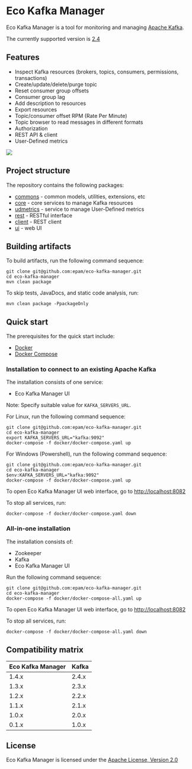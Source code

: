 # Eco Kafka Manager

Eco Kafka Manager is a tool for monitoring and managing [Apache Kafka](https://kafka.apache.org/).

The currently supported version is [2.4](https://kafka.apache.org/24/documentation.html)

## Features

* Inspect Kafka resources (brokers, topics, consumers, permissions, transactions)
* Create/update/delete/purge topic
* Reset consumer group offsets
* Consumer group lag
* Add description to resources
* Export resources
* Topic/consumer offset RPM (Rate Per Minute)
* Topic browser to read messages in different formats
* Authorization
* REST API & client
* User-Defined metrics

![](km.gif)

## Project structure

The repository contains the following packages:
* [commons](/commons) - common models, utilities, extensions, etc
* [core](/core) - core services to manage Kafka resources
* [udmetrics](/udmetrics) - service to manage User-Defined metrics
* [rest](/rest) - RESTful interface
* [client](/client) - REST client
* [ui](/ui) - web UI

## Building artifacts
To build artifacts, run the following command sequence:
```
git clone git@github.com:epam/eco-kafka-manager.git
cd eco-kafka-manager
mvn clean package
```
To skip tests, JavaDocs, and static code analysis, run:
```
mvn clean package -PpackageOnly
```

## Quick start

The prerequisites for the quick start include:
* [Docker](https://www.docker.com/get-started)
* [Docker Compose](https://docs.docker.com/compose/install/)

### Installation to connect to an existing Apache Kafka

The installation consists of one service:
* Eco Kafka Manager UI

Note: Specify suitable value for `KAFKA_SERVERS_URL`.

For Linux, run the following command sequence:
```
git clone git@github.com:epam/eco-kafka-manager.git
cd eco-kafka-manager
export KAFKA_SERVERS_URL="kafka:9092"
docker-compose -f docker/docker-compose.yaml up
```

For Windows (Powershell), run the following command sequence:
```
git clone git@github.com:epam/eco-kafka-manager.git
cd eco-kafka-manager
$env:KAFKA_SERVERS_URL="kafka:9092"
docker-compose -f docker/docker-compose.yaml up
```

To open Eco Kafka Manager UI web interface, go to [http://localhost:8082](http://localhost:8082)

To stop all services, run:
```
docker-compose -f docker/docker-compose.yaml down
```

### All-in-one installation

The installation consists of:
* Zookeeper
* Kafka
* Eco Kafka Manager UI

Run the following command sequence:
```
git clone git@github.com:epam/eco-kafka-manager.git
cd eco-kafka-manager
docker-compose -f docker/docker-compose-all.yaml up
```

To open Eco Kafka Manager UI web interface, go to [http://localhost:8082](http://localhost:8082)

To stop all services, run:
```
docker-compose -f docker/docker-compose-all.yaml down
```

## Compatibility matrix

Eco Kafka Manager | Kafka
---  | --- 
1.4.x | 2.4.x
1.3.x | 2.3.x
1.2.x | 2.2.x
1.1.x | 2.1.x
1.0.x | 2.0.x
0.1.x | 1.0.x

## License

Eco Kafka Manager is licensed under the [Apache License, Version 2.0](https://www.apache.org/licenses/LICENSE-2.0)
